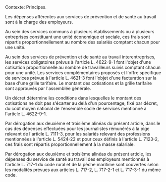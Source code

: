 Contexte: Principes.

Les dépenses afférentes aux services de prévention et de santé au travail sont à la charge des employeurs.

Au sein des services communs à plusieurs établissements ou à plusieurs entreprises constituant une unité économique et sociale, ces frais sont répartis proportionnellement au nombre des salariés comptant chacun pour une unité.

Au sein des services de prévention et de santé au travail interentreprises, les services obligatoires prévus à l'article L. 4622-9-1 font l'objet d'une cotisation proportionnelle au nombre de travailleurs suivis comptant chacun pour une unité. Les services complémentaires proposés et l'offre spécifique de services prévue à l'article L. 4621-3 font l'objet d'une facturation sur la base d'une grille tarifaire. Le montant des cotisations et la grille tarifaire sont approuvés par l'assemblée générale.

Un décret détermine les conditions dans lesquelles le montant des cotisations ne doit pas s'écarter au delà d'un pourcentage, fixé par décret, du coût moyen national de l'ensemble socle de services mentionné à l'article L. 4622-9-1.

Par dérogation aux deuxième et troisième alinéas du présent article, dans le cas des dépenses effectuées pour les journalistes rémunérés à la pige relevant de l'article L. 7111-3, pour les salariés relevant des professions mentionnées à l'article L. 5424-22 et pour ceux définis à l'article L. 7123-2, ces frais sont répartis proportionnellement à la masse salariale.

Par dérogation aux deuxième et troisième alinéas du présent article, les dépenses du service de santé au travail des employeurs mentionnés à l'article L. 717-1 du code rural et de la pêche maritime sont couvertes selon les modalités prévues aux articles L. 717-2, L. 717-2-1 et L. 717-3-1 du même code.